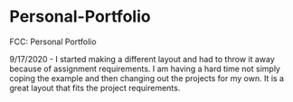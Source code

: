 # Personal-Portfolio
FCC: Personal Portfolio


9/17/2020 - I started making a different layout and had to throw it away because of assignment requirements.  I am having a hard time not simply coping the example and then changing out the projects for my own.  It is a great layout that fits the project requirements.  